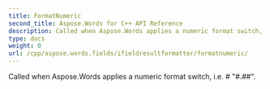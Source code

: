 ```yaml
---
title: FormatNumeric
second_title: Aspose.Words for C++ API Reference
description: Called when Aspose.Words applies a numeric format switch, i.e. \# "#.##". 
type: docs
weight: 0
url: /cpp/aspose.words.fields/ifieldresultformatter/formatnumeric/
---
```


Called when Aspose.Words applies a numeric format switch, i.e. \# "#.##". 

